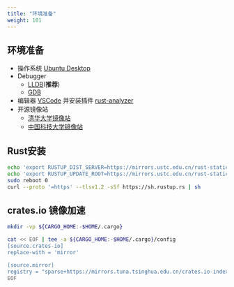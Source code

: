 ```yaml
---
title: "环境准备"
weight: 101
---
```

## 环境准备
- 操作系统 [Ubuntu Desktop](https://ubuntu.com/desktop/)
- Debugger 
    - [LLDB](https://lldb.llvm.org/)(**推荐**)
    - [GDB](https://sourceware.org/gdb/)
- 编辑器 [VSCode](https://code.visualstudio.com/) 并安装插件 [rust-analyzer](https://code.visualstudio.com/docs/languages/rust)
- 开源镜像站 
    - [清华大学镜像站](https://mirrors.tuna.tsinghua.edu.cn/) 
    - [中国科技大学镜像站](https://mirrors.tuna.tsinghua.edu.cn/)

## Rust安装
``` bash
echo 'export RUSTUP_DIST_SERVER=https://mirrors.ustc.edu.cn/rust-static' >> ~/.bash_profile
echo 'export RUSTUP_UPDATE_ROOT=https://mirrors.ustc.edu.cn/rust-static/rustup' >> ~/.bash_profile
sudo reboot 0
curl --proto '=https' --tlsv1.2 -sSf https://sh.rustup.rs | sh
```
## crates.io 镜像加速
``` bash
mkdir -vp ${CARGO_HOME:-$HOME/.cargo}

cat << EOF | tee -a ${CARGO_HOME:-$HOME/.cargo}/config
[source.crates-io]
replace-with = 'mirror'

[source.mirror]
registry = "sparse+https://mirrors.tuna.tsinghua.edu.cn/crates.io-index/"
EOF
```